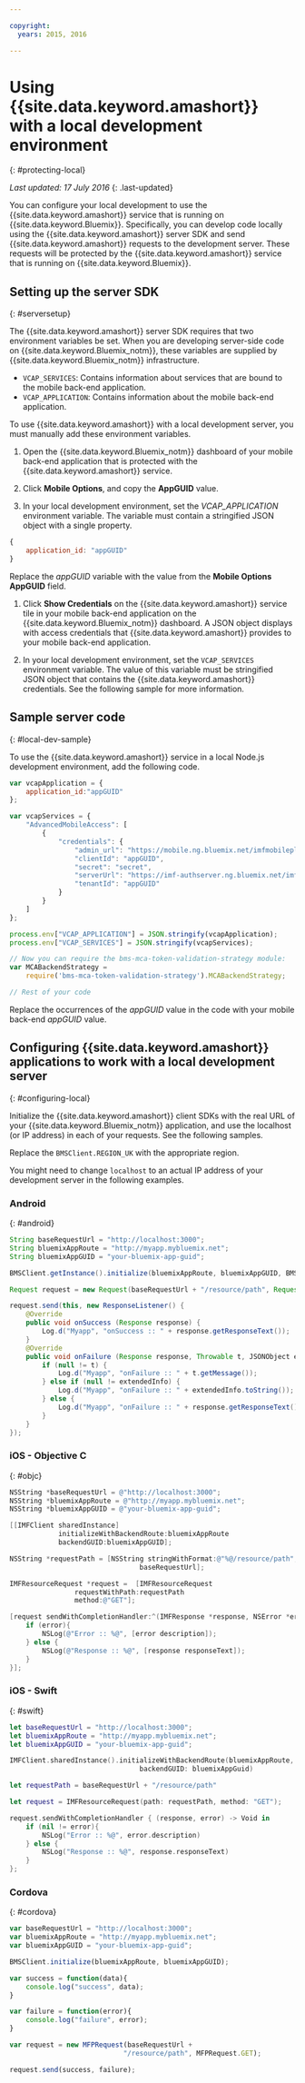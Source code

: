 ```yaml
---

copyright:
  years: 2015, 2016

---
```


# Using {{site.data.keyword.amashort}} with a local development environment
{: #protecting-local}

*Last updated: 17 July 2016*
{: .last-updated}

You can configure your local development  to use the {{site.data.keyword.amashort}} service that is running on {{site.data.keyword.Bluemix}}. Specifically, you can develop code locally using the {{site.data.keyword.amashort}} server SDK and send {{site.data.keyword.amashort}} requests to the development server. These requests will be protected by the {{site.data.keyword.amashort}} service that is running on {{site.data.keyword.Bluemix}}.

## Setting up the server SDK
{: #serversetup}

The {{site.data.keyword.amashort}} server SDK requires that two environment variables be set. When you are developing server-side code on {{site.data.keyword.Bluemix_notm}}, these variables are supplied by {{site.data.keyword.Bluemix_notm}} infrastructure.

* `VCAP_SERVICES`: Contains information about services that are bound to the mobile back-end application.
* `VCAP_APPLICATION`: Contains information about the mobile back-end application.

To use {{site.data.keyword.amashort}} with a local development server, you must manually add these environment variables.

1. Open the {{site.data.keyword.Bluemix_notm}} dashboard of your mobile back-end application that is protected with the {{site.data.keyword.amashort}} service.

1. Click **Mobile Options**, and copy the **AppGUID** value.

1. In your local development environment, set the   *VCAP_APPLICATION* environment variable. The variable must contain a stringified JSON object with a single property.
```JavaScript
{
    application_id: "appGUID"
}
```
Replace the *appGUID* variable with the value from the **Mobile Options** **AppGUID** field.

1. Click **Show Credentials** on the {{site.data.keyword.amashort}} service tile in your mobile back-end application on the {{site.data.keyword.Bluemix_notm}} dashboard. A JSON object displays with access credentials that {{site.data.keyword.amashort}} provides to your mobile back-end application.

1. In your local development environment, set the `VCAP_SERVICES` environment variable. The value of this variable must be stringified JSON object that contains the {{site.data.keyword.amashort}} credentials.  See the following sample for more information.

## Sample server code
{: #local-dev-sample}

To use the {{site.data.keyword.amashort}} service in a local Node.js development environment, add the following code.  

```JavaScript
var vcapApplication = {
	application_id:"appGUID"
};

var vcapServices = {
	"AdvancedMobileAccess": [
		{
			"credentials": {
				"admin_url": "https://mobile.ng.bluemix.net/imfmobileplatformdashboard/?appGuid=appGUID",
				"clientId": "appGUID",
				"secret": "secret",
				"serverUrl": "https://imf-authserver.ng.bluemix.net/imf-authserver",
				"tenantId": "appGUID"
			}
		}
	]
};

process.env["VCAP_APPLICATION"] = JSON.stringify(vcapApplication);
process.env["VCAP_SERVICES"] = JSON.stringify(vcapServices);

// Now you can require the bms-mca-token-validation-strategy module:
var MCABackendStrategy =
	require('bms-mca-token-validation-strategy').MCABackendStrategy;

// Rest of your code
```
Replace the occurrences of the *appGUID* value in the code with your mobile back-end *appGUID* value.


## Configuring {{site.data.keyword.amashort}} applications to work with a local development server
{: #configuring-local}

Initialize the {{site.data.keyword.amashort}} client SDKs with the real URL of your {{site.data.keyword.Bluemix_notm}} application, and use the localhost (or IP address) in each of your requests. See the following samples.

Replace the `BMSClient.REGION_UK` with the appropriate region.

You might need to change `localhost` to an actual IP address of your development server in the following examples.

### Android
{: #android}
```Java
String baseRequestUrl = "http://localhost:3000";
String bluemixAppRoute = "http://myapp.mybluemix.net";
String bluemixAppGUID = "your-bluemix-app-guid";

BMSClient.getInstance().initialize(bluemixAppRoute, bluemixAppGUID, BMSClient.REGION_UK);

Request request = new Request(baseRequestUrl + "/resource/path", Request.GET);

request.send(this, new ResponseListener() {
	@Override
	public void onSuccess (Response response) {
		Log.d("Myapp", "onSuccess :: " + response.getResponseText());
	}
	@Override
	public void onFailure (Response response, Throwable t, JSONObject extendedInfo) {
		if (null != t) {
			Log.d("Myapp", "onFailure :: " + t.getMessage());
		} else if (null != extendedInfo) {
			Log.d("Myapp", "onFailure :: " + extendedInfo.toString());
		} else {
			Log.d("Myapp", "onFailure :: " + response.getResponseText());
		}
	}
});
```


### iOS - Objective C
{: #objc}

```Objective-C
NSString *baseRequestUrl = @"http://localhost:3000";
NSString *bluemixAppRoute = @"http://myapp.mybluemix.net";
NSString *bluemixAppGUID = @"your-bluemix-app-guid";

[[IMFClient sharedInstance]
			initializeWithBackendRoute:bluemixAppRoute
			backendGUID:bluemixAppGUID];

NSString *requestPath = [NSString stringWithFormat:@"%@/resource/path",
								baseRequestUrl];

IMFResourceRequest *request =  [IMFResourceRequest
				requestWithPath:requestPath
				method:@"GET"];

[request sendWithCompletionHandler:^(IMFResponse *response, NSError *error) {
	if (error){
		NSLog(@"Error :: %@", [error description]);
	} else {
		NSLog(@"Response :: %@", [response responseText]);
	}
}];
```

### iOS - Swift
{: #swift}

```Swift
let baseRequestUrl = "http://localhost:3000";
let bluemixAppRoute = "http://myapp.mybluemix.net";
let bluemixAppGUID = "your-bluemix-app-guid";

IMFClient.sharedInstance().initializeWithBackendRoute(bluemixAppRoute,
	 							backendGUID: bluemixAppGuid)

let requestPath = baseRequestUrl + "/resource/path"

let request = IMFResourceRequest(path: requestPath, method: "GET");

request.sendWithCompletionHandler { (response, error) -> Void in
	if (nil != error){
		NSLog("Error :: %@", error.description)
	} else {
		NSLog("Response :: %@", response.responseText)
	}
};

```

### Cordova
{: #cordova}

```JavaScript
var baseRequestUrl = "http://localhost:3000";
var bluemixAppRoute = "http://myapp.mybluemix.net";
var bluemixAppGUID = "your-bluemix-app-guid";

BMSClient.initialize(bluemixAppRoute, bluemixAppGUID);

var success = function(data){
   	console.log("success", data);
}

var failure = function(error){
	console.log("failure", error);
}

var request = new MFPRequest(baseRequestUrl +
							"/resource/path", MFPRequest.GET);

request.send(success, failure);
```
